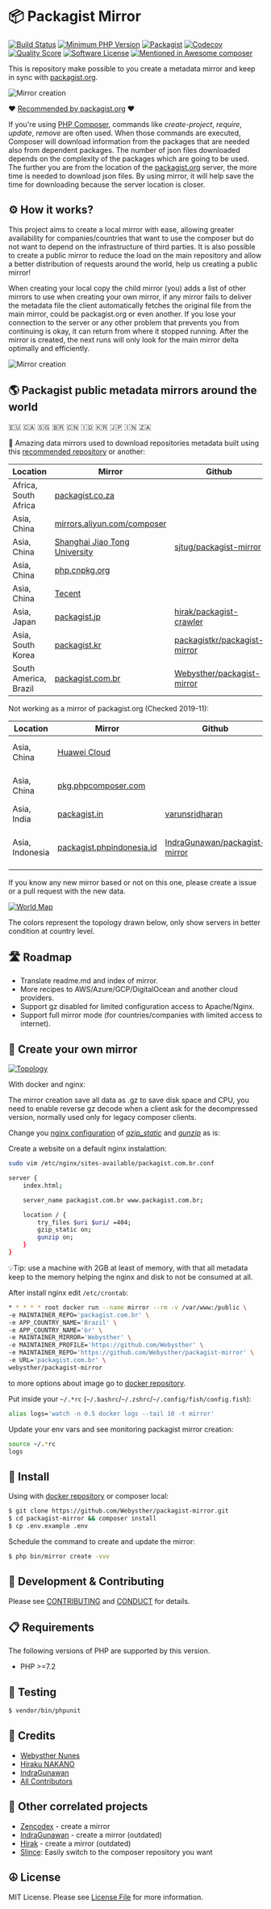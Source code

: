 # 📦 Packagist Mirror

[![Build Status](https://goo.gl/PfY1J8)](https://travis-ci.org/Webysther/packagist-mirror)
[![Minimum PHP Version](https://img.shields.io/badge/php-%3E%3D%207.2-8892BF.svg?style=flat-square&maxAge=3600)](https://php.net/)
[![Packagist](https://img.shields.io/packagist/v/webysther/packagist-mirror.svg?style=flat-square)](https://packagist.org/packages/webysther/packagist-mirror)
[![Codecov](https://img.shields.io/codecov/c/github/Webysther/packagist-mirror.svg?style=flat-square)](https://github.com/Webysther/packagist-mirror)
[![Quality Score](https://goo.gl/3LwbA1)](https://scrutinizer-ci.com/g/Webysther/packagist-mirror)
[![Software License](https://goo.gl/FU2Kw1)](LICENSE)
[![Mentioned in Awesome composer](https://awesome.re/mentioned-badge.svg)](https://github.com/jakoch/awesome-composer#packagist-mirrors)

This is repository make possible to you create a metadata mirror and keep in sync with [packagist.org](packagist.org).

![Mirror creation](/resources/public/logo.svg)

❤️ [Recommended by packagist.org](https://packagist.org/mirrors) ❤️

If you're using [PHP Composer](https://getcomposer.org/), commands like *create-project*, *require*, *update*, *remove* are often used. When those commands are executed, Composer will download information from the packages that are needed also from dependent packages. The number of json files downloaded depends on the complexity of the packages which are going to be used. The further you are from the location of the [packagist.org](packagist.org) server, the more time is needed to download json files. By using mirror, it will help save the time for downloading because the server location is closer.

## ⚙️ How it works?

This project aims to create a local mirror with ease, allowing greater availability for companies/countries that want to use the composer but do not want to depend on the infrastructure of third parties. It is also possible to create a public mirror to reduce the load on the main repository and allow a better distribution of requests around the world, help us creating a public mirror!

When creating your local copy the child mirror (you) adds a list of other mirrors to use when creating your own mirror, if any mirror fails to deliver the metadata file the client automatically fetches the original file from the main mirror, could be packagist.org or even another. If you lose your connection to the server or any other problem that prevents you from continuing is okay, it can return from where it stopped running. After the mirror is created, the next runs will only look for the main mirror delta optimally and efficiently.

![Mirror creation](/resources/public/mirror-creation.gif)

## 🌎 Packagist public metadata mirrors around the world

🇪🇺 🇨🇦 🇸🇬 🇧🇷 🇨🇳 🇮🇩 🇰🇷 🇯🇵 🇮🇳 🇿🇦

🛫 Amazing data mirrors used to download repositories metadata built using this [recommended repository](https://packagist.org/mirrors) or another:

| Location        | Mirror      | Github | Sync |
| ------|-----|-----|-----|
|Africa, South Africa |[packagist.co.za](https://packagist.co.za)||Every 300 seconds|
|Asia, China |[mirrors.aliyun.com/composer](https://mirrors.aliyun.com/composer)||Every 300 seconds|
|Asia, China |[Shanghai Jiao Tong University](https://packagist.mirrors.sjtug.sjtu.edu.cn) |[sjtug/packagist-mirror](https://github.com/sjtug/packagist-mirror)|Every hour|
|Asia, China |[php.cnpkg.org](https://php.cnpkg.org)||Every 60 seconds|
|Asia, China |[Tecent](https://mirrors.cloud.tencent.com/composer)||?|
|Asia, Japan |[packagist.jp](https://packagist.jp) |[hirak/packagist-crawler](https://github.com/hirak/packagist-crawler)|Every 120 seconds|
|Asia, South Korea |[packagist.kr](https://packagist.kr) |[packagistkr/packagist-mirror](https://github.com/packagistkr/packagist-mirror)|Every 60 seconds|
|South America, Brazil |[packagist.com.br](https://packagist.com.br) |[Webysther/packagist-mirror](https://github.com/Webysther/packagist-mirror)|Continuously|

Not working as a mirror of packagist.org (Checked 2019-11):

| Location        | Mirror      | Github | Reason|Sync |
| ------|-----|-----|-----|-----|
|Asia, China |[Huawei Cloud](https://mirrors.huaweicloud.com/repository/php)||> 100 packages outdated||
|Asia, China |[pkg.phpcomposer.com](https://packagist.phpcomposer.com)||No providers inside [packages.json](https://packagist.phpcomposer.com/packages.json)||
|Asia, India |[packagist.in](https://packagist.in) |[varunsridharan](https://github.com/varunsridharan)|404||
|Asia, Indonesia |[packagist.phpindonesia.id](https://packagist.phpindonesia.id) |[IndraGunawan/packagist-mirror](https://github.com/IndraGunawan/packagist-mirror)|> 100 packages outdated until 2019-09|Every 15 seconds|

If you know any new mirror based or not on this one, please create a issue or a pull request with the new data.

[![World Map](/resources/public/world_map.svg)](https://packagist.com.br/world_map.svg)

The colors represent the topology drawn below, only show servers in better condition at country level.

## 🛣️ Roadmap

- Translate readme.md and index of mirror.
- More recipes to AWS/Azure/GCP/DigitalOcean and another cloud providers.
- Support gz disabled for limited configuration access to Apache/Nginx.
- Support full mirror mode (for countries/companies with limited access to internet).

## 🚀 Create your own mirror

[![Topology](/resources/public/network.svg)](https://packagist.com.br/network.svg)

With docker and nginx:

The mirror creation save all data as .gz to save disk space and CPU, you need to enable reverse gz decode when a client ask for the decompressed version, normally used only for legacy composer clients.

Change you [nginx configuration](https://www.nginx.com/resources/wiki/start/topics/examples/full/) of [*gzip_static*](http://nginx.org/en/docs/http/ngx_http_gunzip_module.html) and [*gunzip*](http://nginx.org/en/docs/http/ngx_http_gzip_static_module.html) as is:

Create a website on a default nginx instalattion:
```bash
sudo vim /etc/nginx/sites-available/packagist.com.br.conf
```

```bash
server {
    index.html;

    server_name packagist.com.br www.packagist.com.br;

    location / {
        try_files $uri $uri/ =404;
        gzip_static on;
        gunzip on;
    }
}
```

💡Tip: use a machine with 2GB at least of memory, with that all metadata keep to the memory helping the nginx and disk to not be consumed at all.

After install nginx edit `/etc/crontab`:

```bash
* * * * * root docker run --name mirror --rm -v /var/www:/public \
-e MAINTAINER_REPO='packagist.com.br' \
-e APP_COUNTRY_NAME='Brazil' \
-e APP_COUNTRY_NAME='br' \
-e MAINTAINER_MIRROR='Webysther' \
-e MAINTAINER_PROFILE='https://github.com/Webysther' \
-e MAINTAINER_REPO='https://github.com/Webysther/packagist-mirror' \
-e URL='packagist.com.br' \
webysther/packagist-mirror
```
to more options about image go to [docker repository](https://github.com/Webysther/packagist-mirror-docker).

Put inside your `~/.*rc` (`~/.bashrc`/`~/.zshrc`/`~/.config/fish/config.fish`):
```bash
alias logs='watch -n 0.5 docker logs --tail 10 -t mirror'
```

Update your env vars and see monitoring packagist mirror creation:
```bash
source ~/.*rc
logs
```

## 👷 Install 

Using with [docker repository](https://github.com/Webysther/packagist-mirror-docker) or composer local:

``` bash
$ git clone https://github.com/Webysther/packagist-mirror.git
$ cd packagist-mirror && composer install
$ cp .env.example .env
```

Schedule the command to create and update the mirror:

```bash
$ php bin/mirror create -vvv
```

## 🐧 Development & Contributing

Please see [CONTRIBUTING](CONTRIBUTING.md) and [CONDUCT](CONDUCT.md) for details.

## 📋 Requirements

The following versions of PHP are supported by this version.

* PHP >=7.2

## 🧪 Testing

``` bash
$ vendor/bin/phpunit
```

## 🥂 Credits

- [Webysther Nunes](https://github.com/Webysther)
- [Hiraku NAKANO](https://github.com/hirak)
- [IndraGunawan](https://github.com/IndraGunawan)
- [All Contributors](https://github.com/Webysther/packagist-mirror/contributors)

## 💙 Other correlated projects

- [Zencodex](https://github.com/zencodex/composer-mirror) - create a mirror
- [IndraGunawan](https://github.com/IndraGunawan/packagist-mirror) - create a mirror (outdated)
- [Hirak](https://github.com/hirak/packagist-crawler) - create a mirror (outdated)
- [Slince](https://github.com/slince/composer-registry-manager): Easily switch to the composer repository you want

## ☮️ License

MIT License. Please see [License File](LICENSE) for more information.
